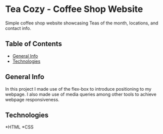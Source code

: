 # Tea Cozy - Coffee Shop Website
Simple coffee shop website showcasing Teas of the month, locations, and contact info.

## Table of Contents
* [General Info](#general-info)
* [Technologies](#technologies)

## General Info
In this project I made use of the flex-box to introduce positioning to my webpage. I also made use of media queries among other tools to achieve webpage responsiveness.

## Technologies
*HTML
*CSS
